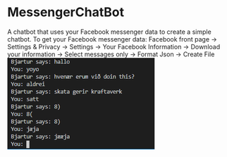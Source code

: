 # MessengerChatBot
A chatbot that uses your Facebook messenger data to create a simple chatbot.
To get your Facebook messenger data:
Facebook front page -> Settings & Privacy -> Settings -> Your Facebook Information -> Download your information -> Select messages only -> Format Json -> Create File
![Demo](https://github.com/Bjarturl/MessengerChatBot/blob/master/demo.png?raw=true)
